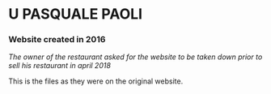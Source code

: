 # U PASQUALE PAOLI
### Website created in 2016

*The owner of the restaurant asked for the website to be taken down prior to sell his restaurant in april 2018*

This is the files as they were on the original website.